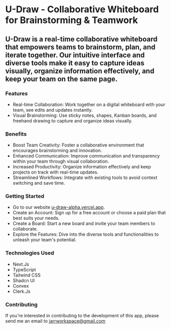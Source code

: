 # U-Draw - Collaborative Whiteboard for Brainstorming & Teamwork
## U-Draw is a real-time collaborative whiteboard that empowers teams to brainstorm, plan, and iterate together. Our intuitive interface and diverse tools make it easy to capture ideas visually, organize information effectively, and keep your team on the same page.

### Features
-  Real-time Collaboration: Work together on a digital whiteboard with your team, see edits and updates instantly.
-  Visual Brainstorming: Use sticky notes, shapes, Kanban boards, and freehand drawing to capture and organize ideas visually.

### Benefits
-  Boost Team Creativity: Foster a collaborative environment that encourages brainstorming and innovation.
-  Enhanced Communication: Improve communication and transparency within your team through visual collaboration.
-  Increased Productivity: Organize information effectively and keep projects on track with real-time updates.
-  Streamlined Workflows: Integrate with existing tools to avoid context switching and save time.
  
### Getting Started
-  Go to our website [u-draw-alpha.vercel.app](https://u-draw-alpha.vercel.app).
-  Create an Account: Sign up for a free account or choose a paid plan that best suits your needs.
-  Create a Board: Start a new board and invite your team members to collaborate.
-  Explore the Features: Dive into the diverse tools and functionalities to unleash your team's potential.

### Technologies Used

- Next.Js
- TypeScript
- Tailwind CSS
- Shadcn UI
- Convex
- Clerk.Js

### Contributing

If you're interested in contributing to the development of this app, please send me an email to jarrworkspace@gmail.com
